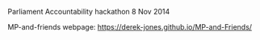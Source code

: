 Parliament Accountability hackathon 8 Nov 2014

MP-and-friends webpage: https://derek-jones.github.io/MP-and-Friends/

